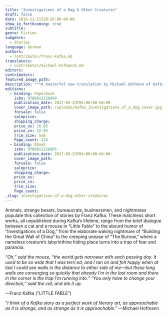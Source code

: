 ```yaml
---
title: "Investigations of a Dog & Other Creatures"
draft: false
date: 2016-11-21T20:26:00-04:00
show_in_forthcoming: true
subtitle:
genre: Fiction
subgenre:
  - Stories
language: German
authors:
  - contributor/franz-kafka.md
translators:
  - contributor/michael-hofmann1.md
editors:
contributors:
featured_image_path:
description: "**A masterful new translation by Michael Hofmann of Kafka’s best short fiction** "
editions:
  - binding: Paperback
    isbn: 9780811226899
    publication_date: 2017-05-23T04:00:00-04:00
    cover_image_path: /uploads/kafka_investigations_of_a_dog_cover.jpg
    forsale: false
    saleprice:
    shipping_charge:
    price_us: 16.95
    price_cn: 22.95
    trim_size: 5x8
    Page_count: 224
  - binding: Ebook
    isbn: 9780811226905
    publication_date: 2017-05-23T04:00:00-04:00
    cover_image_path:
    forsale: false
    saleprice:
    shipping_charge:
    price_us:
    price_cn:
    trim_size:
    Page_count:
_slug: investigations-of-a-dog-other-creatures
---
```


Animals, strange beasts, bureaucrats, businessmen, and nightmares populate this collection of stories by Franz Kafka. These matchless short works, all unpublished during Kafka’s lifetime, range from the brief dialogue between a cat and a mouse in “Little Fable” to the absurd humor of “Investigations of a Dog,” from the elaborate waking nightmare of “Building the Great Wall of China” to the creeping unease of “The Burrow,” where a nameless creature’s labyrinthine hiding place turns into a trap of fear and paranoia.

_“Oh,” said the mouse, “the world gets narrower with each passing day. It used to be so wide that I was terri ed, and I ran on and felt happy when at last I could see walls in the distance to either side of me—but these long walls are converging so quickly that already I’m in the last room and there in the corner is the trap I’m running into.” “You only have to change your direction,” said the cat, and ate it up._

—Franz Kafka (“LITTLE FABLE”)

_"I think of a Kafka story as a perfect work of literary art, as approachable as it is strange, and as strange as it is approachable."_
—Michael Hofmann

